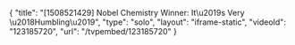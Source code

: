 {
    "title": "[1508521429] Nobel Chemistry Winner: It\u2019s Very \u2018Humbling\u2019",
    "type": "solo",
    "layout": "iframe-static",
    "videoId": "123185720",
    "url": "\/tvpembed\/123185720"
}